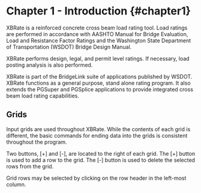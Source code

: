 Chapter 1 - Introduction {#chapter1}
==============================================

XBRate is a reinforced concrete cross beam load rating tool. Load ratings are performed in accordance with AASHTO Manual for Bridge Evaluation, Load and Resistance
Factor Ratings and the Washington State Department of Transportation (WSDOT) Bridge Design Manual.


XBRate performs design, legal, and permit level ratings. If necessary, load posting analysis is also performed.


XBRate is part of the BridgeLink suite of applications published by WSDOT. XBRate functions as a general purpose, stand alone rating program. It also extends the PGSuper
and PGSplice applications to provide integrated cross beam load rating capabilities.

## Grids
Input grids are used throughout XBRate. While the contents of each grid is different, the basic commands for ending data into the grids is consistent throughout the program.


Two buttons, [+] and [-], are located to the right of each grid. The [+] button is used to add a row to the grid. The [-] button is used to delete the selected rows from the
grid.


Grid rows may be selected by clicking on the row header in the left-most column.

